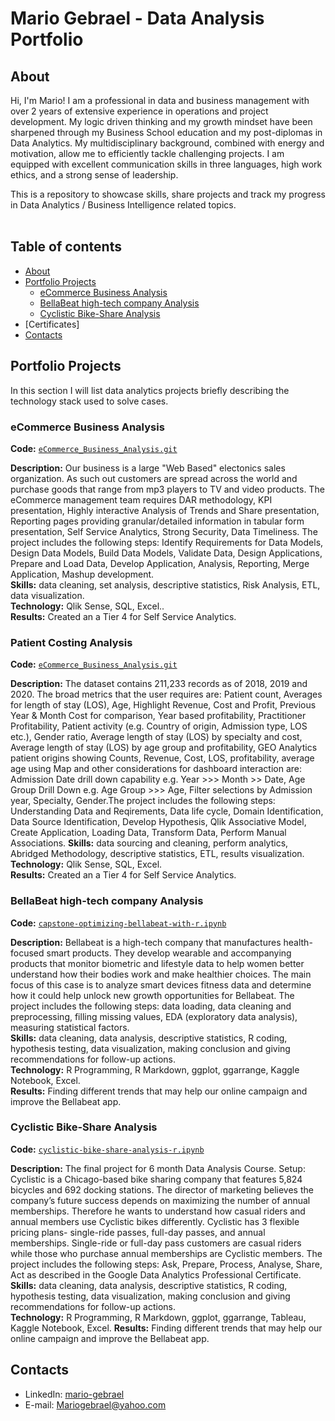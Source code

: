 # Mario Gebrael - Data Analysis Portfolio 

## About

Hi, I'm Mario! I am a professional in data and business management with over 2 years of extensive experience in operations and project development. My logic driven thinking and my growth mindset have been sharpened through my Business School education and my post-diplomas in Data Analytics. My multidisciplinary
background, combined with energy and motivation, allow me to efficiently tackle challenging projects. I am equipped with excellent communication skills in three languages, high work ethics, and a strong sense of leadership. 

This is a repository to showcase skills, share projects and track my progress in Data Analytics / Business Intelligence related topics.  
<br>
  
## Table of contents
- [About](#about)
- [Portfolio Projects](#portfolio-projects)
	+ [eCommerce Business Analysis](#eCommerce-Business-Analysis)
	+ [BellaBeat high-tech company Analysis](#bellaBeat-high-tech-company-Analysis)
	+ [Cyclistic Bike-Share Analysis](#cyclistic-bike-share-analysis)
- [Certificates]
- [Contacts](#contacts)

## Portfolio Projects
In this section I will list data analytics projects briefly describing the technology stack used to solve cases.

### eCommerce Business Analysis
**Code:** [`eCommerce_Business_Analysis.git`](https://github.com/Mariogebraell/eCommerce_Business_Analysis.git)

**Description:** Our business is a large "Web Based" electonics sales organization. As such out customers are spread across the world and purchase goods that range from mp3 players to TV and video products. The eCommerce management team requires DAR methodology, KPI presentation,  Highly interactive Analysis of Trends and Share presentation, Reporting pages providing granular/detailed information in tabular form presentation,  Self Service Analytics, Strong Security, Data Timeliness.
The project includes the following steps: Identify Requirements for Data Models, Design Data Models, Build Data Models, Validate Data, Design Applications, Prepare and Load Data, Develop Application, Analysis, Reporting, Merge Application, Mashup development.  
**Skills:** data cleaning, set analysis, descriptive statistics, Risk Analysis, ETL, data visualization.  
**Technology:** Qlik Sense, SQL, Excel..  
**Results:** Created an a Tier 4 for Self Service Analytics. 


### Patient Costing Analysis
**Code:** [`eCommerce_Business_Analysis.git`](https://github.com/Mariogebraell/eCommerce_Business_Analysis.git)

**Description:** The dataset contains 211,233 records as of 2018, 2019 and 2020. The broad metrics that the user requires are: Patient count, Averages for length of stay (LOS), Age, Highlight Revenue, Cost and Profit, Previous Year & Month Cost for comparison, Year based profitability, Practitioner Profitability, Patient activity (e.g. Country of origin, Admission type, LOS etc.), Gender ratio,  Average length of stay (LOS) by specialty and cost, Average length of stay (LOS) by age group and profitability, GEO Analytics patient origins showing Counts, Revenue, Cost, LOS, profitability, average age using Map and other considerations for dashboard interaction are: Admission Date drill down capability e.g. Year >>> Month >> Date, Age Group Drill Down e.g. Age Group >>> Age, Filter selections by Admission year, Specialty, Gender.The project includes the following steps: Understanding Data and Reqirements, Data life cycle, Domain Identification, Data Source Identification, Develop Hypothesis, Qlik Associative Model, Create Application, Loading Data, Transform Data, Perform Manual Associations.
**Skills:** data sourcing and cleaning, perform analytics, Abridged Methodology, descriptive statistics, ETL, results visualization.
**Technology:** Qlik Sense, SQL, Excel.  
**Results:** Created an a Tier 4 for Self Service Analytics. 



### BellaBeat high-tech company Analysis
**Code:** [`capstone-optimizing-bellabeat-with-r.ipynb`](https://github.com/Mariogebraell/optimizing-bellabeat-with-r.git)

**Description:** Bellabeat is a high-tech company that manufactures health-focused smart products. They develop wearable and accompanying products that monitor biometric and lifestyle data to help women better understand how their bodies work and make healthier choices. The main focus of this case is to analyze smart devices fitness data and determine how it could help unlock new growth opportunities for Bellabeat. The project includes the following steps: data loading, data cleaning and preprocessing, filling missing values, EDA (exploratory data analysis), measuring statistical factors.  
**Skills:** data cleaning, data analysis, descriptive statistics, R coding, hypothesis testing, data visualization,  making conclusion and giving recommendations for follow-up actions.  
**Technology:** R Programming, R Markdown, ggplot, ggarrange, Kaggle Notebook, Excel.  
**Results:** Finding different trends that may help our online campaign and improve the Bellabeat app.   

### Cyclistic Bike-Share Analysis 
**Code:** [`cyclistic-bike-share-analysis-r.ipynb`](https://github.com/Mariogebraell/cyclistic-bike-share-analysis.git)

**Description:** The final project for 6 month Data Analysis Course. Setup: Cyclistic is a Chicago-based bike sharing company that features 5,824 bicycles and 692 docking stations. The director of marketing believes the company’s future success depends on maximizing the number of annual memberships. Therefore he wants to understand how casual riders and annual members use Cyclistic bikes differently. Cyclistic has 3 flexible pricing plans- single-ride passes, full-day passes, and annual memberships. Single-ride or full-day pass customers are casual riders while those who purchase annual memberships are Cyclistic members. The project includes the following steps: Ask, Prepare, Process, Analyse, Share, Act as described in the Google Data Analytics Professional Certificate.  
**Skills:** data cleaning, data analysis, descriptive statistics, R coding, hypothesis testing, data visualization,  making conclusion and giving recommendations for follow-up actions.  
**Technology:** R Programming, R Markdown, ggplot, ggarrange, Tableau, Kaggle Notebook, Excel. 
**Results:** Finding different trends that may help our online campaign and improve the Bellabeat app. 





## Contacts
- LinkedIn: [mario-gebrael](https://www.linkedin.com/in/mario-gebrael)
- E-mail: Mariogebrael@yahoo.com











